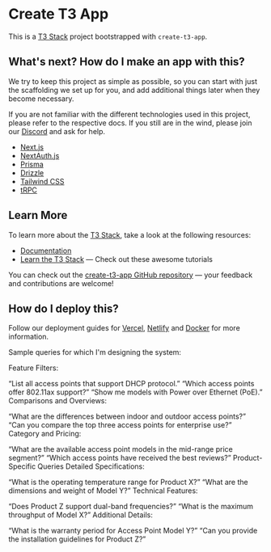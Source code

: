 # Create T3 App

This is a [T3 Stack](https://create.t3.gg/) project bootstrapped with `create-t3-app`.

## What's next? How do I make an app with this?

We try to keep this project as simple as possible, so you can start with just the scaffolding we set up for you, and add additional things later when they become necessary.

If you are not familiar with the different technologies used in this project, please refer to the respective docs. If you still are in the wind, please join our [Discord](https://t3.gg/discord) and ask for help.

- [Next.js](https://nextjs.org)
- [NextAuth.js](https://next-auth.js.org)
- [Prisma](https://prisma.io)
- [Drizzle](https://orm.drizzle.team)
- [Tailwind CSS](https://tailwindcss.com)
- [tRPC](https://trpc.io)

## Learn More

To learn more about the [T3 Stack](https://create.t3.gg/), take a look at the following resources:

- [Documentation](https://create.t3.gg/)
- [Learn the T3 Stack](https://create.t3.gg/en/faq#what-learning-resources-are-currently-available) — Check out these awesome tutorials

You can check out the [create-t3-app GitHub repository](https://github.com/t3-oss/create-t3-app) — your feedback and contributions are welcome!

## How do I deploy this?

Follow our deployment guides for [Vercel](https://create.t3.gg/en/deployment/vercel), [Netlify](https://create.t3.gg/en/deployment/netlify) and [Docker](https://create.t3.gg/en/deployment/docker) for more information.

Sample queries for which I'm designing the system:

Feature Filters:

“List all access points that support DHCP protocol.”
“Which access points offer 802.11ax support?”
“Show me models with Power over Ethernet (PoE).”
Comparisons and Overviews:

“What are the differences between indoor and outdoor access points?”
“Can you compare the top three access points for enterprise use?”
Category and Pricing:

“What are the available access point models in the mid-range price segment?”
“Which access points have received the best reviews?”
Product-Specific Queries
Detailed Specifications:

“What is the operating temperature range for Product X?”
“What are the dimensions and weight of Model Y?”
Technical Features:

“Does Product Z support dual-band frequencies?”
“What is the maximum throughput of Model X?”
Additional Details:

“What is the warranty period for Access Point Model Y?”
“Can you provide the installation guidelines for Product Z?”